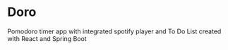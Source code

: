 # Doro
Pomodoro timer app with integrated spotify player and To Do List created with React and Spring Boot
